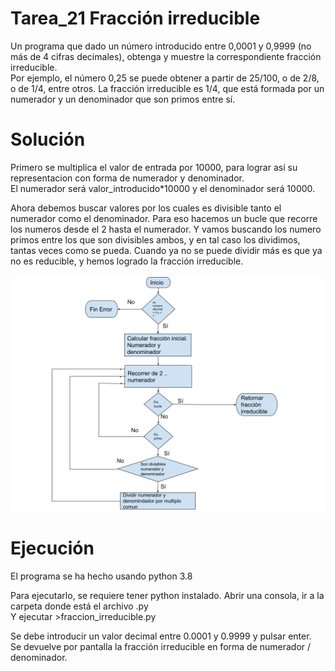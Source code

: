 
# Tarea_21 Fracción irreducible

Un programa que dado un número introducido entre 0,0001 y 0,9999 (no más de 4 cifras decimales), obtenga y muestre la correspondiente fracción irreducible.  
Por ejemplo, el número 0,25 se puede obtener a partir de 25/100, o de 2/8, o de 1/4, entre otros. La fracción irreducible es 1/4, que está formada por un numerador y un denominador que son primos entre sí.  


# Solución

Primero se multiplica el valor de entrada por 10000, para lograr así su representacion con forma de numerador y denominador.  
El numerador será valor_introducido*10000 y el denominador será 10000.  
  
Ahora debemos buscar valores por los cuales es divisible tanto el numerador como el denominador. Para eso hacemos un bucle que recorre los numeros desde el 2 hasta el numerador. Y vamos buscando los numero primos entre los que son divisibles ambos, y en tal caso los dividimos, tantas veces como se pueda. Cuando ya no se puede dividir más es que ya no es reducible, y hemos logrado la fracción irreducible.  

![Diagrama de Flujo](fraccion_irreducible.png) 


# Ejecución

El programa se ha hecho usando python 3.8  
  
Para ejecutarlo, se requiere tener python instalado. Abrir una consola, ir a la carpeta donde está el archivo .py  
Y ejecutar >fraccion_irreducible.py  

Se debe introducir un valor decimal entre 0.0001 y 0.9999 y pulsar enter.  
Se devuelve por pantalla la fracción irreducible en forma de numerador / denominador.  
